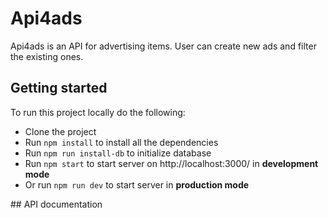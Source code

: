 # Api4ads

Api4ads is an API for advertising items. User can create new ads and filter the existing ones. 

## Getting started

To run this project locally do the following:

- Clone the project
- Run ```npm install``` to install all the dependencies
- Run ```npm run install-db``` to initialize database 
- Run ```npm start```  to start server on http://localhost:3000/ in **development mode**
- Or run ```npm run dev``` to start server in **production mode**

## API documentation 




